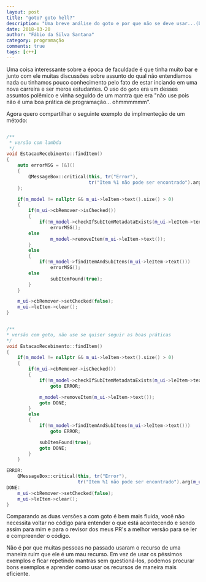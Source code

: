 ```yaml
---
layout: post
title: "goto? goto hell?"
description: "Uma breve análise do goto e por que não se deve usar...(brincadeira)"
date: 2018-03-20
author: "Fábio da Silva Santana"
category: programação
comments: true
tags: [c++]
---
```



Uma coisa interessante sobre a época de faculdade é que tinha muito bar e junto com ele muitas discussões sobre assunto do qual não entendiamos nada ou tinhamos pouco conhecimento pelo fato de estar inciando em uma nova carreira e ser meros estudantes. O uso do `goto` era um desses assuntos polêmico e vinha seguido de um mantra que era "não use pois não é uma boa prática de programação... ohmmmmmm". 

Agora quero compartilhar o seguinte exemplo de implmenteção de um método:

~~~c++

/**
 * versão com lambda
 */
void EstacaoRecebimento::findItem()
{
    auto errorMSG = [&]()
    {
        QMessageBox::critical(this, tr("Error"),
                              tr("Item %1 não pode ser encontrado").arg(m_ui->leItem->text()), QMessageBox::Ok);
    };

    if(m_model != nullptr && m_ui->leItem->text().size() > 0)
    {
        if(m_ui->cbRemover->isChecked())
        {
            if(!m_model->checkIfSubItemMetadataExists(m_ui->leItem->text()))
                errorMSG();
	    else
                m_model->removeItem(m_ui->leItem->text());
        }
        else
        {
            if(!m_model->findItemAndSubItens(m_ui->leItem->text()))
                errorMSG();
	    else
                subItemFound(true);
        }
    }

    m_ui->cbRemover->setChecked(false);
    m_ui->leItem->clear();
}


/**
* versão com goto, não use se quiser seguir as boas práticas
*/
void EstacaoRecebimento::findItem()
{
    if(m_model != nullptr && m_ui->leItem->text().size() > 0)
    {
        if(m_ui->cbRemover->isChecked())
        {
            if(!m_model->checkIfSubItemMetadataExists(m_ui->leItem->text()))
                goto ERROR;

            m_model->removeItem(m_ui->leItem->text());
            goto DONE;
        }
        else
        {
            if(!m_model->findItemAndSubItens(m_ui->leItem->text()))
                goto ERROR;

            subItemFound(true);
            goto DONE;
        }
    }

ERROR:
    QMessageBox::critical(this, tr("Error"),
                          tr("Item %1 não pode ser encontrado").arg(m_ui->leItem->text()), QMessageBox::Ok);
DONE:
    m_ui->cbRemover->setChecked(false);
    m_ui->leItem->clear();
}
~~~

Comparando as duas versões a com goto é bem mais fluida, você não necessita voltar no código para entender o que está acontecendo e sendo assim para mim e para o revisor dos meus PR's a melhor versão para se ler e compreender o código.

Não é por que muitas pessoas no passado usaram o recurso de uma maneira ruim que ele é um mau recurso. Em vez de usar os péssimos exemplos e ficar repetindo mantras sem questioná-los, podemos procurar bons exemplos e aprender como usar os recursos de maneira mais eficiente.
